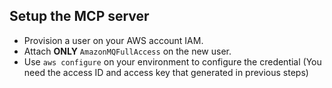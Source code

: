 ## Setup the MCP server
- Provision a user on your AWS account IAM.
- Attach **ONLY** `AmazonMQFullAccess` on the new user.
- Use `aws configure` on your environment to configure the credential (You need the access ID and access key that generated in previous steps)

